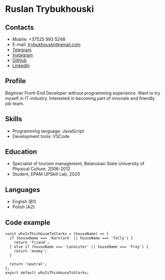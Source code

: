 # Ruslan Trybukhouski

## Contacts
* Mobile: +37525 993 5248
* E-mail: trybukhouskij@gmail.com
* [Telegram](https://t.me/Foryort)
* [Instagram](https://www.instagram.com/ruslan_trybukhouski/)
* [GitHub](https://github.com/Trybukhouski)
* [LinkedIn](https://linked.in/trybukhouski)

## Profile
Beginner Front-End Developer without programming experience. Want to try myself in IT-industry. Interested in becoming part of innovate and friendly job team.

## Skills
* Programming language: JavaScript
* Development tools: VSCode

## Education
* Specialist of tourism management, Belarusian State University of Physical Culture, 2006-2012
* Student, EPAM UPSkill Lab, 2020

## Languages
* English (B1)
* Polish (A2)

## Code example
```
const whoIsThisHouseToStarks = (houseName) => {
  if (houseName === 'Karstark' || houseName === 'Tally') {
    return 'friend';
  } else if (houseName === 'Lannister' || houseName === 'Frey') {
    return 'enemy';
  }

  return 'neutral';
};
export default whoIsThisHouseToStarks;
```
